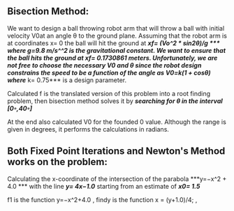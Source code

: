 ## Bisection Method:

We want to design a ball throwing robot arm that will throw a ball with initial  velocity V0at  an  angle θ
to  the  ground  plane. Assuming  that  the robot arm is at coordinates x= 0 the ball will hit the ground at 
***xf= (Vo^2 * sin2θ)/g ***
where ***g=9.8 m/s^^2*** is the gravitational constant.
We want to ensure that the ball hits the ground at 
***xf= 0.1730861 meters.***
Unfortunately, we are not free to choose the necessary V0 and θ since the robot design constrains the speed 
to be a function of the angle as 
***V0=k(1 + cosθ)*** where*** k= 0.75*** is a design parameter.

Calculated f is the translated version of this problem into a root finding problem, 
then bisection method solves it by ***searching for θ in the interval [0◦,40◦]***

At the end also calculated V0 for the founded 0 value.
Although the range is given in degrees, it performs the calculations in radians.

## Both Fixed Point Iterations and Newton's Method works on the problem:

Calculating the x-coordinate of the intersection of the parabola
***y=−x^2 + 4.0 *** with the line 
***y= 4x−1.0*** starting from an estimate of ***x0= 1.5***

f1 is the function y=−x^2+4.0 ,
findy is the function x = (y+1.0)/4; ,
